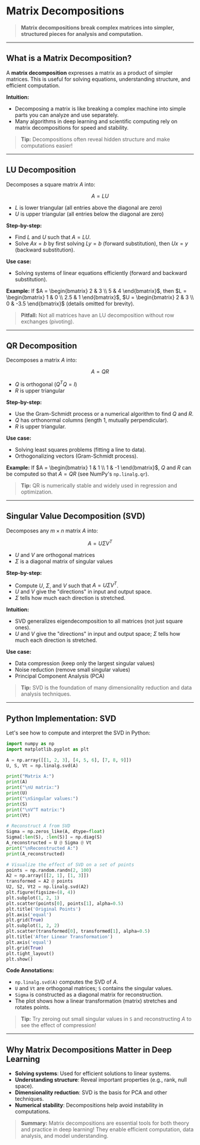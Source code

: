 # Matrix Decompositions

> **Matrix decompositions break complex matrices into simpler, structured pieces for analysis and computation.**

---

## What is a Matrix Decomposition?

A **matrix decomposition** expresses a matrix as a product of simpler matrices. This is useful for solving equations, understanding structure, and efficient computation.

**Intuition:**
- Decomposing a matrix is like breaking a complex machine into simple parts you can analyze and use separately.
- Many algorithms in deep learning and scientific computing rely on matrix decompositions for speed and stability.

> **Tip:** Decompositions often reveal hidden structure and make computations easier!

---

## LU Decomposition

Decomposes a square matrix $A$ into:

```math
A = LU
```

- $L$ is lower triangular (all entries above the diagonal are zero)
- $U$ is upper triangular (all entries below the diagonal are zero)

**Step-by-step:**
- Find $L$ and $U$ such that $A = LU$.
- Solve $Ax = b$ by first solving $Ly = b$ (forward substitution), then $Ux = y$ (backward substitution).

**Use case:**
- Solving systems of linear equations efficiently (forward and backward substitution).

**Example:**
If $A = \begin{bmatrix} 2 & 3 \\ 5 & 4 \end{bmatrix}$, then $L = \begin{bmatrix} 1 & 0 \\ 2.5 & 1 \end{bmatrix}$, $U = \begin{bmatrix} 2 & 3 \\ 0 & -3.5 \end{bmatrix}$ (details omitted for brevity).

> **Pitfall:** Not all matrices have an LU decomposition without row exchanges (pivoting).

---

## QR Decomposition

Decomposes a matrix $A$ into:

```math
A = QR
```

- $Q$ is orthogonal ($Q^T Q = I$)
- $R$ is upper triangular

**Step-by-step:**
- Use the Gram-Schmidt process or a numerical algorithm to find $Q$ and $R$.
- $Q$ has orthonormal columns (length 1, mutually perpendicular).
- $R$ is upper triangular.

**Use case:**
- Solving least squares problems (fitting a line to data).
- Orthogonalizing vectors (Gram-Schmidt process).

**Example:**
If $A = \begin{bmatrix} 1 & 1 \\ 1 & -1 \end{bmatrix}$, $Q$ and $R$ can be computed so that $A = QR$ (see NumPy's `np.linalg.qr`).

> **Tip:** QR is numerically stable and widely used in regression and optimization.

---

## Singular Value Decomposition (SVD)

Decomposes any $m \times n$ matrix $A$ into:

```math
A = U\Sigma V^T
```

- $U$ and $V$ are orthogonal matrices
- $\Sigma$ is a diagonal matrix of singular values

**Step-by-step:**
- Compute $U$, $\Sigma$, and $V$ such that $A = U\Sigma V^T$.
- $U$ and $V$ give the "directions" in input and output space.
- $\Sigma$ tells how much each direction is stretched.

**Intuition:**
- SVD generalizes eigendecomposition to all matrices (not just square ones).
- $U$ and $V$ give the "directions" in input and output space; $\Sigma$ tells how much each direction is stretched.

**Use case:**
- Data compression (keep only the largest singular values)
- Noise reduction (remove small singular values)
- Principal Component Analysis (PCA)

> **Tip:** SVD is the foundation of many dimensionality reduction and data analysis techniques.

---

## Python Implementation: SVD

Let's see how to compute and interpret the SVD in Python:

```python
import numpy as np
import matplotlib.pyplot as plt

A = np.array([[1, 2, 3], [4, 5, 6], [7, 8, 9]])
U, S, Vt = np.linalg.svd(A)

print("Matrix A:")
print(A)
print("\nU matrix:")
print(U)
print("\nSingular values:")
print(S)
print("\nV^T matrix:")
print(Vt)

# Reconstruct A from SVD
Sigma = np.zeros_like(A, dtype=float)
Sigma[:len(S), :len(S)] = np.diag(S)
A_reconstructed = U @ Sigma @ Vt
print("\nReconstructed A:")
print(A_reconstructed)

# Visualize the effect of SVD on a set of points
points = np.random.randn(2, 100)
A2 = np.array([[2, 1], [1, 3]])
transformed = A2 @ points
U2, S2, Vt2 = np.linalg.svd(A2)
plt.figure(figsize=(8, 4))
plt.subplot(1, 2, 1)
plt.scatter(points[0], points[1], alpha=0.5)
plt.title('Original Points')
plt.axis('equal')
plt.grid(True)
plt.subplot(1, 2, 2)
plt.scatter(transformed[0], transformed[1], alpha=0.5)
plt.title('After Linear Transformation')
plt.axis('equal')
plt.grid(True)
plt.tight_layout()
plt.show()
```

**Code Annotations:**
- `np.linalg.svd(A)` computes the SVD of $A$.
- `U` and `Vt` are orthogonal matrices; `S` contains the singular values.
- `Sigma` is constructed as a diagonal matrix for reconstruction.
- The plot shows how a linear transformation (matrix) stretches and rotates points.

> **Tip:** Try zeroing out small singular values in `S` and reconstructing $A$ to see the effect of compression!

---

## Why Matrix Decompositions Matter in Deep Learning

- **Solving systems**: Used for efficient solutions to linear systems.
- **Understanding structure**: Reveal important properties (e.g., rank, null space).
- **Dimensionality reduction**: SVD is the basis for PCA and other techniques.
- **Numerical stability**: Decompositions help avoid instability in computations.

> **Summary:** Matrix decompositions are essential tools for both theory and practice in deep learning! They enable efficient computation, data analysis, and model understanding. 